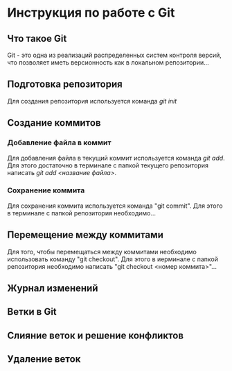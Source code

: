# Инструкция по работе с Git

## Что такое Git

Git - это одна из реализаций распределенных систем контроля версий, что позволяет иметь версионность как в локальном репозитории...

## Подготовка репозитория

Для создания репозитория используется команда *git init*

## Создание коммитов

### Добавление файла в коммит

Для добавления файла в текущий коммит используется команда *git add*. Для этого достаточно в терминале с папкой текущего репозитория написать *git add <название файла>*.

### Сохранение коммита

Для сохранения коммита используется команда "git commit". Для этого в терминале с папкой репозитория необходимо...



## Перемещение между коммитами

Для того, чтобы перемещаться между коммитами необходимо использовать команду "git checkout". Для этого в иерминале с папкой репозитория необходимо написать "git checkout <номер коммита>"...



## Журнал изменений

## Ветки в Git

## Слияние веток и решение конфликтов

## Удаление веток